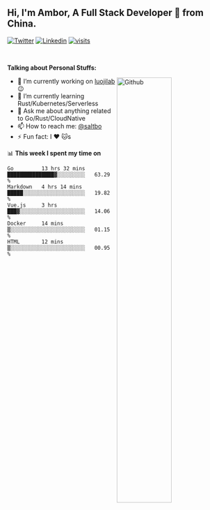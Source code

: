 ## Hi, I'm Ambor, A Full Stack Developer 🚀 from China.

[![Twitter](https://img.shields.io/badge/-saltbo-1ca0f1?style=flat&logo=twitter&logoColor=white)](https://twitter.com/rdsaltbo)
[![Linkedin](https://img.shields.io/badge/-saltbo-blue?style=flat&logo=Linkedin&logoColor=white)](https://www.linkedin.com/in/saltbo/)
[![visits](https://visitor.vercel.app/page/saltbo?color=light-green)](https://github.com/saltbo/)

&nbsp;

**Talking about Personal Stuffs:**
<!-- Any image aligned to the right. Beware the width -->
<img width="50%" align="right" alt="Github" src="https://raw.githubusercontent.com/saltbo/saltbo/master/images/git-header.svg" />

- 🔭 I’m currently working on [luojilab](https://github.com/luojilab) :wink:
- 🌱 I’m currently learning Rust/Kubernetes/Serverless
- 💬 Ask me about anything related to Go/Rust/CloudNative
- 📫 How to reach me: [@saltbo](https://twitter.com/saltbobx)
- ⚡ Fun fact: I :heart: :cat:s


📊 **This week I spent my time on**
<!--START_SECTION:waka-->
```text
Go         13 hrs 32 mins  ███████████████▓░░░░░░░░░   63.29 % 
Markdown   4 hrs 14 mins   █████░░░░░░░░░░░░░░░░░░░░   19.82 % 
Vue.js     3 hrs           ███▓░░░░░░░░░░░░░░░░░░░░░   14.06 % 
Docker     14 mins         ▒░░░░░░░░░░░░░░░░░░░░░░░░   01.15 % 
HTML       12 mins         ▒░░░░░░░░░░░░░░░░░░░░░░░░   00.95 % 
```
<!--END_SECTION:waka-->
